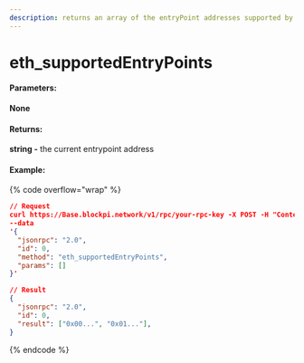 ```yaml
---
description: returns an array of the entryPoint addresses supported by the bundler
---
```


# eth\_supportedEntryPoints

#### **Parameters:**

**None**

#### **Returns:**

**string -** the current entrypoint address

#### Example:

{% code overflow="wrap" %}
```json
// Request
curl https://Base.blockpi.network/v1/rpc/your-rpc-key -X POST -H "Content-Type: application/json" 
--data 
'{
  "jsonrpc": "2.0",
  "id": 0,
  "method": "eth_supportedEntryPoints",
  "params": []
}'

// Result
{
  "jsonrpc": "2.0",
  "id": 0,
  "result": ["0x00...", "0x01..."],
}
```
{% endcode %}
